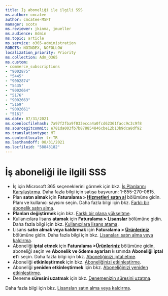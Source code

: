 ```yaml
---
title: İş aboneliği ile ilgili SSS
ms.author: cmcatee
author: cmcatee-MSFT
manager: scotv
ms.reviewer: jkinma, jmueller
ms.audience: Admin
ms.topic: article
ms.service: o365-administration
ROBOTS: NOINDEX, NOFOLLOW
localization_priority: Priority
ms.collection: Adm_O365
ms.custom:
- commerce_subscriptions
- "9002875"
- "5445"
- "9002874"
- "5435"
- "9002664"
- "5176"
- "9002663"
- "5169"
- "9002661"
- "5161"
ms.date: 07/31/2021
ms.openlocfilehash: 7a97f2fba9f033ecca4a0fcd62361facc9c3c9f8
ms.sourcegitcommit: e781da003fb7b878854846cbe12b13b9dca8df92
ms.translationtype: MT
ms.contentlocale: tr-TR
ms.lasthandoff: 08/31/2021
ms.locfileid: "58843182"
---
```

# <a name="business-subscription-faq"></a>İş aboneliği ile ilgili SSS

- İş için Microsoft 365 seçeneklerini görmek için bkz. [İş Planlarını Karşılaştırma](https://www.microsoft.com/microsoft-365/compare-all-microsoft-365-products?&activetab=tab:primaryr2). Daha fazla bilgi için satışa başvurun: 1-855-270-0615.
- Plan **satın almak** için **Faturalama > [Hizmetleri satın al](https://go.microsoft.com/fwlink/p/?linkid=868433)** bölümüne gidin. Planı ve kullanıcı sayısını seçin. Daha fazla bilgi için bkz. [Farklı bir abonelik satın alma](https://docs.microsoft.com/microsoft-365/commerce/try-or-buy-microsoft-365#buy-a-different-subscription).
- **Planları değiştirmek** için bkz. [Farklı bir plana yükseltme](https://docs.microsoft.com/microsoft-365/commerce/subscriptions/upgrade-to-different-plan).
- Kullanıcılara lisans **atamak** için **Faturalama > [Lisanslar](https://go.microsoft.com/fwlink/p/?linkid=842264)** bölümüne gidin. Daha fazla bilgi için bkz. [Kullanıcılara lisans atama](https://docs.microsoft.com/microsoft-365/admin/manage/assign-licenses-to-users).
- Lisans **satın almak veya kaldırmak** için **Faturalama > [Ürünleriniz](https://go.microsoft.com/fwlink/p/?linkid=842054)** bölümüne gidin. Daha fazla bilgi için bkz. [Lisansları satın alma veya kaldırma](https://docs.microsoft.com/microsoft-365/commerce/licenses/buy-licenses).
- Aboneliği **iptal etmek** için **Faturalama >[Ürünleriniz](https://go.microsoft.com/fwlink/p/?linkid=842054)** bölümüne gidin, aboneliği seçin ve **Abonelik ve ödeme ayarları** kısmında **Aboneliği iptal et**’i seçin. Daha fazla bilgi için bkz. [Aboneliğinizi iptal etme](https://docs.microsoft.com/microsoft-365/commerce/subscriptions/cancel-your-subscription).
- Aboneliği **etkinleştirmek** için bkz. [Aboneliğinizi etkinleştirme](https://docs.microsoft.com/alchemyinsights/activate-your-office-365-subscription).
- Aboneliği **yeniden etkinleştirmek** için bkz. [Aboneliğinizi yeniden etkinleştirme](https://docs.microsoft.com/alchemyinsights/reactivate-your-subscription).
- Deneme **süresini uzatmak** için bkz. [Denemenizin süresini uzatma](https://docs.microsoft.com/microsoft-365/commerce/extend-your-trial).

Daha fazla bilgi için bkz. [Lisansları satın alma veya kaldırma](https://docs.microsoft.com/microsoft-365/commerce/licenses/buy-licenses).